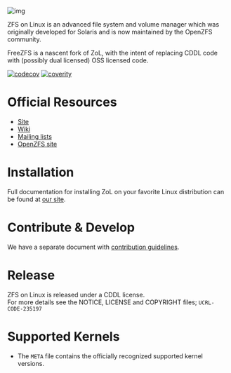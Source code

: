 ![img](http://zfsonlinux.org/images/zfs-linux.png)

ZFS on Linux is an advanced file system and volume manager which was originally
developed for Solaris and is now maintained by the OpenZFS community.

FreeZFS is a nascent fork of ZoL, with the intent of replacing CDDL code with (possibly dual licensed) OSS licensed code.

[![codecov](https://codecov.io/gh/zfsonlinux/zfs/branch/master/graph/badge.svg)](https://codecov.io/gh/zfsonlinux/zfs)
[![coverity](https://scan.coverity.com/projects/1973/badge.svg)](https://scan.coverity.com/projects/zfsonlinux-zfs)

# Official Resources

  * [Site](http://zfsonlinux.org)
  * [Wiki](https://github.com/zfsonlinux/zfs/wiki)
  * [Mailing lists](https://github.com/zfsonlinux/zfs/wiki/Mailing-Lists)
  * [OpenZFS site](http://open-zfs.org/)

# Installation

Full documentation for installing ZoL on your favorite Linux distribution can
be found at [our site](http://zfsonlinux.org/).

# Contribute & Develop

We have a separate document with [contribution guidelines](./.github/CONTRIBUTING.md).

# Release

ZFS on Linux is released under a CDDL license.  
For more details see the NOTICE, LICENSE and COPYRIGHT files; `UCRL-CODE-235197`

# Supported Kernels
  * The `META` file contains the officially recognized supported kernel versions.

